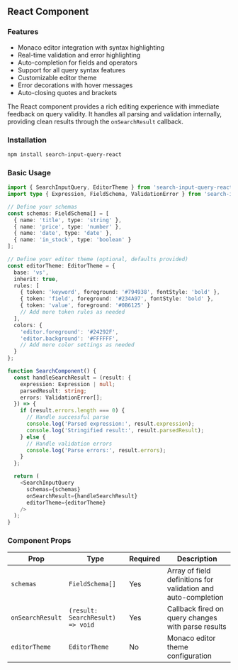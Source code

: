 ## React Component

### Features

- Monaco editor integration with syntax highlighting
- Real-time validation and error highlighting
- Auto-completion for fields and operators
- Support for all query syntax features
- Customizable editor theme
- Error decorations with hover messages
- Auto-closing quotes and brackets

The React component provides a rich editing experience with immediate feedback on query validity. It handles all parsing and validation internally, providing clean results through the `onSearchResult` callback.

### Installation

```bash
npm install search-input-query-react
```

### Basic Usage

```typescript
import { SearchInputQuery, EditorTheme } from 'search-input-query-react';
import type { Expression, FieldSchema, ValidationError } from 'search-input-query-parser';

// Define your schemas
const schemas: FieldSchema[] = [
  { name: 'title', type: 'string' },
  { name: 'price', type: 'number' },
  { name: 'date', type: 'date' },
  { name: 'in_stock', type: 'boolean' }
];

// Define your editor theme (optional, defaults provided)
const editorTheme: EditorTheme = {
  base: 'vs',
  inherit: true,
  rules: [
    { token: 'keyword', foreground: '#794938', fontStyle: 'bold' },
    { token: 'field', foreground: '#234A97', fontStyle: 'bold' },
    { token: 'value', foreground: '#0B6125' }
    // Add more token rules as needed
  ],
  colors: {
    'editor.foreground': '#24292F',
    'editor.background': '#FFFFFF',
    // Add more color settings as needed
  }
};

function SearchComponent() {
  const handleSearchResult = (result: {
    expression: Expression | null;
    parsedResult: string;
    errors: ValidationError[];
  }) => {
    if (result.errors.length === 0) {
      // Handle successful parse
      console.log('Parsed expression:', result.expression);
      console.log('Stringified result:', result.parsedResult);
    } else {
      // Handle validation errors
      console.log('Parse errors:', result.errors);
    }
  };

  return (
    <SearchInputQuery 
      schemas={schemas}
      onSearchResult={handleSearchResult}
      editorTheme={editorTheme}
    />
  );
}
```

### Component Props

| Prop | Type | Required | Description |
|------|------|----------|-------------|
| `schemas` | `FieldSchema[]` | Yes | Array of field definitions for validation and auto-completion |
| `onSearchResult` | `(result: SearchResult) => void` | Yes | Callback fired on query changes with parse results |
| `editorTheme` | `EditorTheme` | No | Monaco editor theme configuration |
